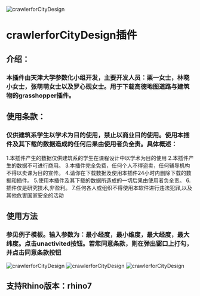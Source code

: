 ![crawlerforCityDesign](https://github.com/architect-ghpython/crawlerforCityDesign/blob/main/img/1.png)
# crawlerforCityDesign插件
## 介绍：
### 本插件由天津大学参数化小组开发，主要开发人员：栗一女士，林晓小女士，张萌萌女士以及罗心砚女士。用于下载高德地图道路与建筑物的grasshopper插件。
## 使用条款：
### 仅供建筑系学生以学术为目的使用，禁止以商业目的使用。使用本插件及其下载的数据造成的任何后果由使用者负全责。具体概述：
1.本插件产生的数据仅供建筑系的学生在课程设计中以学术为目的使用
2.本插件产生的数据不可进行商用。
3.本插件完全免费，任何个人不得盗卖，任何辅导机构不得以卖课为目的宣传。
4.请你在下载数据及使用本插件24小时内删除下载的数据和插件。
5.使用本插件及其下载的数据所造成的一切后果由使用者负全责。
6.插件仅是研究技术,非盈利。
7.任何各人或组织不得使用本软件进行违法犯罪,以及其他危害国家安全的活动

## 使用方法
### 参见例子模板。输入参数为：最小经度，最小维度，最大经度，最大纬度。点击unactivited按钮。若您同意条款，则在弹出窗口上打勾，并点击同意条款按钮
![crawlerforCityDesign](https://github.com/architect-ghpython/crawlerforCityDesign/blob/main/img/2.png)
![crawlerforCityDesign](https://github.com/architect-ghpython/crawlerforCityDesign/blob/main/img/3.png)
![crawlerforCityDesign](https://github.com/architect-ghpython/crawlerforCityDesign/blob/main/img/4.png)
## 支持Rhino版本：rhino7

